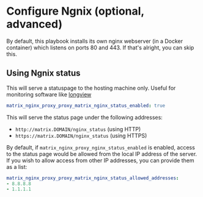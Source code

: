 # Configure Ngnix (optional, advanced)

By default, this playbook installs its own nginx webserver (in a Docker container) which listens on ports 80 and 443.
If that's alright, you can skip this.


## Using Ngnix status

This will serve a statuspage to the hosting machine only. Useful for monitoring software like [longview](https://www.linode.com/docs/platform/longview/longview-app-for-nginx/)

```yaml
matrix_nginx_proxy_proxy_matrix_nginx_status_enabled: true
```

This will serve the status page under the following addresses:
- `http://matrix.DOMAIN/nginx_status` (using HTTP)
- `https://matrix.DOMAIN/nginx_status` (using HTTPS)

By default, if ```matrix_nginx_proxy_nginx_status_enabled``` is enabled, access to the status page would be allowed from the local IP address of the server. If you wish to allow access from other IP addresses, you can provide them as a list:

```yaml
matrix_nginx_proxy_proxy_matrix_nginx_status_allowed_addresses:
- 8.8.8.8
- 1.1.1.1
```
